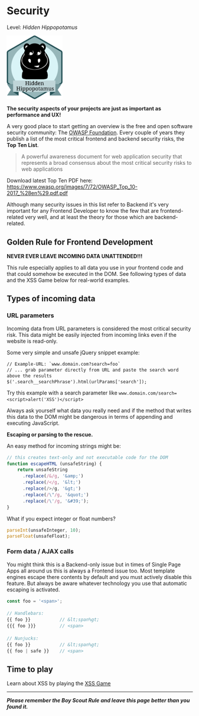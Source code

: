 # Security
Level: *Hidden Hippopotamus*

<img src="./assets/hippo_badge.svg" width="30%" height="auto" alt="hidden_hippopotamus">

**The security aspects of your projects are just as important as performance and UX!**

A very good place to start getting an overview is the free and open software security community: The [OWASP Foundation](https://www.owasp.org/).
Every couple of years they publish a list of the most critical frontend and backend security risks, the **Top Ten List**.
> A powerful awareness document for web application security that represents a broad consensus about the most critical security risks to web applications

Download latest Top Ten PDF here: https://www.owasp.org/images/7/72/OWASP_Top_10-2017_%28en%29.pdf.pdf

Although many security issues in this list refer to Backend it's very important
for any Frontend Developer to know the few that are frontend-related very well, and at least the theory for those which are backend-related.


## Golden Rule for Frontend Development

**NEVER EVER LEAVE INCOMING DATA UNATTENDED!!!**

This rule especially applies to all data you use in your frontend code and that could somehow be executed in the DOM.
See following types of data and the XSS Game below for real-world examples.


## Types of incoming data

### URL parameters

Incoming data from URL parameters is considered the most critical security risk.
This data might be easily injected from incoming links even if the website is read-only.

Some very simple and unsafe jQuery snippet example:
```
// Example-URL: `www.domain.com?search=foo`
// ... grab parameter directly from URL and paste the search word above the results
$('.search__searchPhrase').html(urlParams['search']);
```
Try this example with a search parameter like `www.domain.com/search=<script>alert('XSS')</script>`

Always ask yourself what data you really need and if the method that writes this data to the DOM might be dangerous in terms of appending and executing JavaScript.


**Escaping or parsing to the rescue.**

An easy method for incoming strings might be:
```js
// this creates text-only and not executable code for the DOM
function escapeHTML (unsafeString) {
    return unsafeString
      .replace(/&/g, '&amp;')
      .replace(/</g, '&lt;')
      .replace(/>/g, '&gt;')
      .replace(/\"/g, '&quot;')
      .replace(/\'/g, '&#39;');
}
```

What if you expect integer or float numbers?
```js
parseInt(unsafeInteger, 10);
parseFloat(unsafeFloat);
```


### Form data / AJAX calls

You might think this is a Backend-only issue but in times of Single Page Apps all around us this is always a Frontend issue too.
Most template engines escape there contents by default and you must actively disable this feature.
But always be aware whatever technology you use that automatic escaping is activated.

```js
const foo = '<span>';

// Handlebars:
{{ foo }}           // &lt;span%gt;
{{{ foo }}}         // <span>

// Nunjucks:
{{ foo }}           // &lt;span%gt;
{{ foo | safe }}    // <span>
```


## Time to play

Learn about XSS by playing the [XSS Game](https://xss-game.appspot.com)

<authors-component v-bind:authors="[
    {
      username: 'dweiger',
      name: 'Dominikus Weiger'
    }]"/>

---------------------------------------

_**Please remember the Boy Scout Rule and leave this page better than you found it.**_
